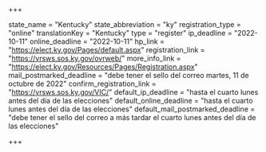 +++

state_name = "Kentucky"
state_abbreviation = "ky"
registration_type = "online"
translationKey = "Kentucky"
type = "register"
ip_deadline = "2022-10-11"
online_deadline = "2022-10-11"
hp_link = "https://elect.ky.gov/Pages/default.aspx"
registration_link = "https://vrsws.sos.ky.gov/ovrweb/"
more_info_link = "https://elect.ky.gov/Resources/Pages/Registration.aspx"
mail_postmarked_deadline = "debe tener el sello del correo martes, 11 de octubre de 2022"
confirm_registration_link = "https://vrsws.sos.ky.gov/VIC/"
default_ip_deadline = "hasta el cuarto lunes antes del día de las elecciones"
default_online_deadline = "hasta el cuarto lunes antes del día de las elecciones"
default_mail_postmarked_deadline = "debe tener el sello del correo a más tardar el cuarto lunes antes del día de las elecciones"

+++